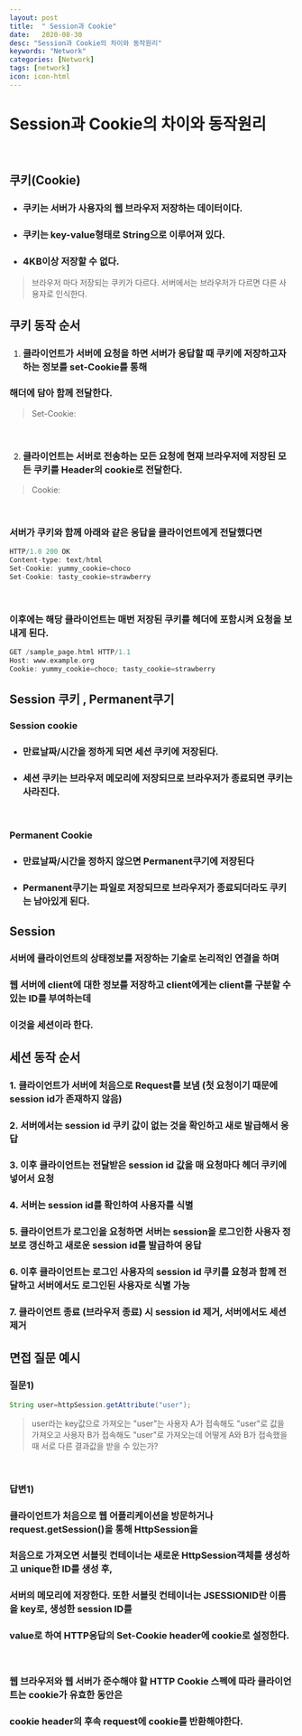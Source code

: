 ```yaml
---
layout: post
title:  " Session과 Cookie"
date:   2020-08-30
desc: "Session과 Cookie의 차이와 동작원리"
keywords: "Network"
categories: [Network]
tags: [network]
icon: icon-html
---
```


Session과 Cookie의 차이와 동작원리
=====

<br/>

## 쿠키(Cookie)
+ ### 쿠키는 서버가 사용자의 웹 브라우저 저장하는 데이터이다.
+ ### 쿠키는 key-value형태로 String으로 이루어져 있다.
+ ### 4KB이상 저장할 수 없다.

> 브라우저 마다 저장되는 쿠키가 다르다. 서버에서는 브라우저가 다르면 다른 사용자로 인식한다.

## 쿠키 동작 순서
1. ### 클라이언트가 서버에 요청을 하면 서버가 응답할 때 쿠키에 저장하고자 하는 정보를 set-Cookie를 통해
### 해더에 담아 함께 전달한다.
> Set-Cookie:<cookie-name><cookie-value>
<br/>

2. ### 클라이언트는 서버로 전송하는 모든 요청에 현재 브라우저에 저장된 모든 쿠키를 Header의 cookie로 전달한다.
> Cookie: <cookie-name><cookie-value>

<br/>

### 서버가 쿠키와 함께 아래와 같은 응답을 클라이언트에게 전달했다면
``` c
HTTP/1.0 200 OK
Content-type: text/html
Set-Cookie: yummy_cookie=choco
Set-Cookie: tasty_cookie=strawberry

```

<br/>

### 이후에는 해당 클라이언트는 매번 저장된 쿠키를 헤더에 포함시켜 요청을 보내게 된다.

``` c
GET /sample_page.html HTTP/1.1
Host: www.example.org
Cookie: yummy_cookie=choco; tasty_cookie=strawberry
```

## Session 쿠키 , Permanent쿠기
### Session cookie
+ ### 만료날짜/시간을 정하게 되면 세션 쿠키에 저장된다.
+ ### 세션 쿠키는 브라우저 메모리에 저장되므로 브라우저가 종료되면 쿠키는 사라진다.

<br/>

### Permanent Cookie
+ ### 만료날짜/시간을 정하지 않으면 Permanent쿠기에 저장된다
+ ### Permanent쿠기는 파일로 저장되므로 브라우저가 종료되더라도 쿠키는 남아있게 된다.


## Session
### 서버에 클라이언트의 상태정보를 저장하는 기술로 논리적인 연결을 하며
### 웹 서버에 client에 대한 정보를 저장하고 client에게는 client를 구분할 수 있는 ID를 부여하는데
### 이것을 세션이라 한다.


## 세션 동작 순서

### 1. 클라이언트가 서버에 처음으로 Request를 보냄 (첫 요청이기 때문에 session id가 존재하지 않음)
### 2. 서버에서는 session id 쿠키 값이 없는 것을 확인하고 새로 발급해서 응답
### 3. 이후 클라이언트는 전달받은 session id 값을 매 요청마다 헤더 쿠키에 넣어서 요청
### 4. 서버는 session id를 확인하여 사용자를 식별
### 5. 클라이언트가 로그인을 요청하면 서버는 session을 로그인한 사용자 정보로 갱신하고 새로운 session id를 발급하여 응답
### 6. 이후 클라이언트는 로그인 사용자의 session id 쿠키를 요청과 함께 전달하고 서버에서도 로그인된 사용자로 식별 가능
### 7. 클라이언트 종료 (브라우저 종료) 시 session id 제거, 서버에서도 세션 제거


## 면접 질문 예시
### 질문1)
``` java
String user=httpSession.getAttribute("user");
```
> user라는 key값으로 가져오는 "user"는 사용자 A가 접속해도 "user"로 값을 가져오고 사용자 B가 접속해도
> "user"로 가져오는데 어떻게 A와 B가 접속했을때 서로 다른 결과값을 받을 수 있는가?

<br/>

### 답변1)
### 클라이언트가 처음으로 웹 어플리케이션을 방문하거나 request.getSession()을 통해 HttpSession을
### 처음으로 가져오면 서블릿 컨테이너는 새로운 HttpSession객체를 생성하고 unique한 ID를 생성 후,
### 서버의 메모리에 저장한다. 또한 서블릿 컨테이너는 JSESSIONID란 이름을 key로, 생성한 session ID를
### value로 하여 HTTP응답의 Set-Cookie header에 cookie로 설정한다.

<br/>

### 웹 브라우저와 웹 서버가 준수해야 할 HTTP Cookie 스펙에 따라 클라이언트는 cookie가 유효한 동안은
### cookie header의 후속 request에 cookie를 반환해야한다.
